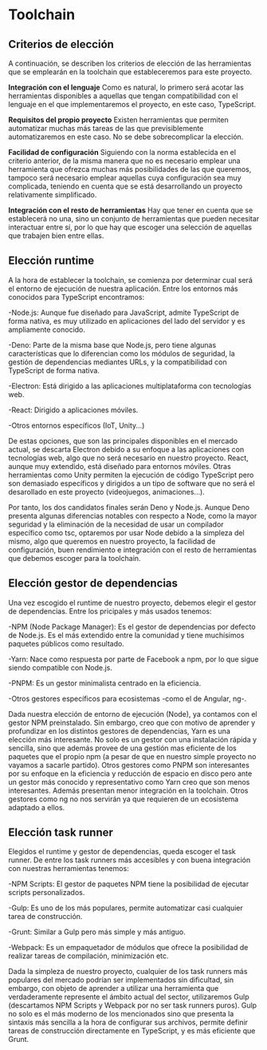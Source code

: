 
# Toolchain

## Criterios de elección

A continuación, se describen los criterios de elección de las herramientas que se emplearán en la toolchain que estableceremos para este proyecto.


**Integración con el lenguaje** Como es natural, lo primero será acotar las herramientas disponibles a aquellas que tengan compatibilidad con el lenguaje en el que implementaremos el proyecto, en este caso, TypeScript.

**Requisitos del propio proyecto** Existen herramientas que permiten automatizar muchas más tareas de las que previsiblemente automatizaremos en este caso. No se debe sobrecomplicar la elección.

**Facilidad de configuración** Siguiendo con la norma establecida en el criterio anterior, de la misma manera que no es necesario emplear una herramienta que ofrezca muchas más posibilidades de las que queremos, tampoco será necesario emplear aquellas cuya configuración sea muy complicada, teniendo en cuenta que se está desarrollando un proyecto relativamente simplificado.

**Integración con el resto de herramientas** Hay que tener en cuenta que se establecerá no una, sino un conjunto de herramientas que pueden necesitar interactuar entre sí, por lo que hay que escoger una selección de aquellas que trabajen bien entre ellas.


## Elección runtime

A la hora de establecer la toolchain, se comienza por determinar cual será el entorno de ejecución de nuestra aplicación. Entre los entornos más conocidos para TypeScript encontramos:

-Node.js: Aunque fue diseñado para JavaScript, admite TypeScript de forma nativa, es muy utilizado en aplicaciones del lado del servidor y es ampliamente conocido.

-Deno: Parte de la misma base que Node.js, pero tiene algunas características que lo diferencian como los módulos de seguridad, la gestión de dependencias mediantes URLs, y la compatibilidad con TypeScript de forma nativa.

-Electron: Está dirigido a las aplicaciones multiplataforma con tecnologías web.

-React: Dirigido a aplicaciones móviles.

-Otros entornos específicos (IoT, Unity...)

De estas opciones, que son las principales disponibles en el mercado actual, se descarta Electron debido a su enfoque a las aplicaciones con tecnologías web, algo que no será necesario en nuestro proyecto. React, aunque muy extendido, está diseñado para entornos móviles. Otras herramientas como Unity permiten la ejecución de código TypeScript pero son demasiado específicos y dirigidos a un tipo de software que no será el desarollado en este proyecto (videojuegos, animaciones...).

Por tanto, los dos candidatos finales serán Deno y Node.js. Aunque Deno presenta algunas diferencias notables con respecto a Node, como la mayor seguridad y la eliminación de la necesidad de usar un compilador específico como tsc, optaremos por usar Node debido a la simpleza del mismo, algo que queremos en nuestro proyecto, la facilidad de configuración, buen rendimiento e integración con el resto de herramientas que debemos escoger para la toolchain.

## Elección gestor de dependencias

Una vez escogido el runtime de nuestro proyecto, debemos elegir el gestor de dependencias. Entre los pricipales y más usados tenemos:

-NPM (Node Package Manager): Es el gestor de dependencias por defecto de Node.js. Es el más extendido entre la comunidad y tiene muchísimos paquetes públicos como resultado.

-Yarn: Nace como respuesta por parte de Facebook a npm, por lo que sigue siendo compatible con Node.js. 

-PNPM: Es un gestor minimalista centrado en la eficiencia.

-Otros gestores específicos para ecosistemas -como el de Angular, ng-.


Dada nuestra elección de entorno de ejecución (Node), ya contamos con el gestor NPM preinstalado. Sin embargo, creo que con motivo de aprender y profundizar en los distintos gestores de dependencias, Yarn es una elección más interesante. No solo es un gestor con una instalación rápida y sencilla, sino que además provee de una gestión mas eficiente de los paquetes que el propio npm (a pesar de que en nuestro simple proyecto no vayamos a sacarle partido). Otros gestores como PNPM son interesantes por su enfoque en la eficiencia y reducción de espacio en disco pero ante un gestor más conocido y representativo como Yarn creo que son menos interesantes. Además presentan menor integración en la toolchain. Otros gestores como ng no nos servirán ya que requieren de un ecosistema adaptado a ellos.

## Elección task runner

Elegidos el runtime y gestor de dependencias, queda escoger el task runner. De entre los task runners más accesibles y con buena integración con nuestras herramientas tenemos:

-NPM Scripts: El gestor de paquetes NPM tiene la posibilidad de ejecutar scripts personalizados.

-Gulp: Es uno de los más populares, permite automatizar casi cualquier tarea de construcción.

-Grunt: Similar a Gulp pero más simple y más antiguo.

-Webpack: Es un empaquetador de módulos que ofrece la posibilidad de realizar tareas de compilación, minimización etc.


Dada la simpleza de nuestro proyecto, cualquier de los task runners más populares del mercado podrían ser implementados sin dificultad, sin embargo, con objeto de aprender a utilizar una herramienta que verdaderamente represente el ámbito actual del sector, utilizaremos Gulp (descartamos NPM Scripts y Webpack por no ser task runners puros). Gulp no solo es el más moderno de los mencionados sino que presenta la sintaxis más sencilla a la hora de configurar sus archivos, permite definir tareas de construcción directamente en TypeScript, y es más eficiente que Grunt. 